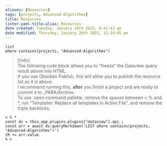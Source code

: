 ```yaml
---
aliases: [Resources]
tags: [projects, Advanced-Algorithms]
title: Resources
linter-yaml-title-alias: Resources
date created: Tuesday, January 24th 2023, 8:41:43 am
date modified: Thursday, January 26th 2023, 12:14:45 pm
---
```


```dataview
list 
where contains(projects, "Advanced-Algorithms")
```

>[!info]  
> The following code block allows you to "freeze" the Dataview query result above into HTML.  
> If you use Obsidian Publish, this will allow you to publish the resource list as it is above.  
> I recommend running this, **after** you finish a project and are ready to commit it to _PARA/Archive.  
> To use: open command pallette, remove the spaces between < % and *, run "Templater: Replace all templates in Active File", and remove the triple backticks.

```
< % *
const dv = this.app.plugins.plugins["dataview"].api ;
const arr = await dv.queryMarkdown('LIST where contains(projects, "Advanced-Algorithms")')
tR += arr.value
% >
```
